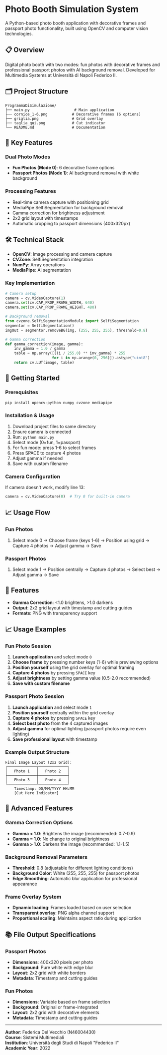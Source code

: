 # Photo Booth Simulation System

A Python-based photo booth application with decorative frames and passport photo functionality, built using OpenCV and computer vision technologies.

## 📋 Overview

Digital photo booth with two modes: fun photos with decorative frames and professional passport photos with AI background removal. Developed for Multimedia Systems at Università di Napoli Federico II.

## 🗂️ Project Structure

```
ProgrammaDiSimulazione/
├── main.py                    # Main application
├── cornice_1-6.png           # Decorative frames (6 options)
├── griglia.png               # Grid overlay
├── taglia_qui.png            # Cut indicator
└── README.md                 # Documentation
```

## 🎯 Key Features

### Dual Photo Modes
- **Fun Photos (Mode 0)**: 6 decorative frame options
- **Passport Photos (Mode 1)**: AI background removal with white background

### Processing Features
- Real-time camera capture with positioning grid
- MediaPipe SelfiSegmentation for background removal
- Gamma correction for brightness adjustment
- 2x2 grid layout with timestamps
- Automatic cropping to passport dimensions (400x320px)

## 🛠️ Technical Stack

- **OpenCV**: Image processing and camera capture
- **CVZone**: SelfiSegmentation integration
- **NumPy**: Array operations
- **MediaPipe**: AI segmentation

### Key Implementation

```python
# Camera setup
camera = cv.VideoCapture(1)
camera.set(cv.CAP_PROP_FRAME_WIDTH, 640)
camera.set(cv.CAP_PROP_FRAME_HEIGHT, 480)

# Background removal
from cvzone.SelfiSegmentationModule import SelfiSegmentation
segmentor = SelfiSegmentation()
imgOut = segmentor.removeBG(img, (255, 255, 255), threshold=0.8)

# Gamma correction
def gamma_correction(image, gamma):
    inv_gamma = 1.0 / gamma
    table = np.array([((i / 255.0) ** inv_gamma) * 255 
                     for i in np.arange(0, 256)]).astype("uint8")
    return cv.LUT(image, table)
```

## 🚀 Getting Started

### Prerequisites
```bash
pip install opencv-python numpy cvzone mediapipe
```

### Installation & Usage
1. Download project files to same directory
2. Ensure camera is connected
3. Run: `python main.py`
4. Select mode (0=fun, 1=passport)
5. For fun mode: press 1-6 to select frames
6. Press SPACE to capture 4 photos
7. Adjust gamma if needed
8. Save with custom filename

### Camera Configuration
If camera doesn't work, modify line 13:
```python
camera = cv.VideoCapture(0)  # Try 0 for built-in camera
```

## 📈 Usage Flow

### Fun Photos
1. Select mode 0 → Choose frame (keys 1-6) → Position using grid → Capture 4 photos → Adjust gamma → Save

### Passport Photos  
1. Select mode 1 → Position centrally → Capture 4 photos → Select best → Adjust gamma → Save

## 🔧 Features

- **Gamma Correction**: <1.0 brightens, >1.0 darkens
- **Output**: 2x2 grid layout with timestamp and cutting guides
- **Formats**: PNG with transparency support

## 📈 Usage Examples

### Fun Photo Session
1. **Launch application** and select mode `0`
2. **Choose frame** by pressing number keys (1-6) while previewing options
3. **Position yourself** using the grid overlay for optimal framing
4. **Capture 4 photos** by pressing `SPACE` key
5. **Adjust brightness** by setting gamma value (0.5-2.0 recommended)
6. **Save with custom filename**

### Passport Photo Session
1. **Launch application** and select mode `1`
2. **Position yourself** centrally within the grid overlay
3. **Capture 4 photos** by pressing `SPACE` key
4. **Select best photo** from the 4 captured images
5. **Adjust gamma** for optimal lighting (passport photos require even lighting)
6. **Save professional layout** with timestamp

### Example Output Structure
```
Final Image Layout (2x2 Grid):
┌─────────────┬─────────────┐
│   Photo 1   │   Photo 2   │
├─────────────┼─────────────┤
│   Photo 3   │   Photo 4   │
└─────────────┴─────────────┘
    Timestamp: DD/MM/YYYY HH:MM
    [Cut Here Indicator]
```

## 🔧 Advanced Features

### Gamma Correction Options
- **Gamma < 1.0**: Brightens the image (recommended: 0.7-0.9)
- **Gamma = 1.0**: No change to original brightness
- **Gamma > 1.0**: Darkens the image (recommended: 1.1-1.5)

### Background Removal Parameters
- **Threshold**: 0.8 (adjustable for different lighting conditions)
- **Background Color**: White (255, 255, 255) for passport photos
- **Edge Smoothing**: Automatic blur application for professional appearance

### Frame Overlay System
- **Dynamic loading**: Frames loaded based on user selection
- **Transparent overlay**: PNG alpha channel support
- **Proportional scaling**: Maintains aspect ratio during application

## 📚 File Output Specifications

### Passport Photos
- **Dimensions**: 400x320 pixels per photo
- **Background**: Pure white with edge blur
- **Layout**: 2x2 grid with white borders
- **Metadata**: Timestamp and cutting guides

### Fun Photos
- **Dimensions**: Variable based on frame selection
- **Background**: Original or frame-integrated
- **Layout**: 2x2 grid with decorative elements
- **Metadata**: Timestamp and cutting guides

---

**Author**: Federica Del Vecchio (N46004430)  
**Course**: Sistemi Multimediali  
**Institution**: Università degli Studi di Napoli "Federico II"  
**Academic Year**: 2022  
